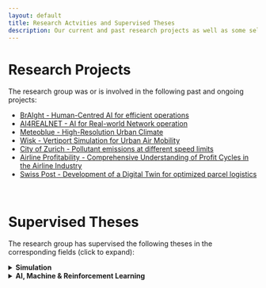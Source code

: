 ```yaml
---
layout: default
title: Research Actvities and Supervised Theses
description: Our current and past research projects as well as some selected supervised theses
---
```


# Research Projects

The research group was or is involved in the following past and ongoing projects:

- [BrAIght - Human-Centred AI for efficient operations](./projects/braight.html)
- [AI4REALNET - AI for Real-world Network operation](./projects/ai4realnet.html)
- [Meteoblue - High-Resolution Urban Climate ](./projects/urban-climate.html)
- [Wisk - Vertiport Simulation for Urban Air Mobility](./projects/vertiport-simulation.html)
- [City of Zurich - Pollutant emissions at different speed limits](./projects/stadtprojekt-zurich.html)
- [Airline Profitability - Comprehensive Understanding of Profit Cycles in the Airline Industry](./projects/airline-profit.html)
- [Swiss Post - Development of a Digital Twin for optimized parcel logistics](./projects/post-parcel-optimization.html)

<br>


# Supervised Theses

The research group has supervised the following theses in the corresponding fields (click to expand):

<!--Table for all theses focusing on simulations -->
<details>
    <summary><b>Simulation</b></summary>
        <br>
        <table>
            <tr> 
                <td><b>When</b></td>
                <td><b>Level</b></td>
                <td><b>Type</b></td>
                <td><b>Title</b></td>
            </tr>
            <tr> 
                <td>Spring 2022</td>
                <td>MSc</td>
                <td>MT</td>
                <td><a href="./papers-theses/MT-janik-vollenweider.html">High-Fidelity UAV Simulation Tool for the Support<br>of SORA Process Based Validation of Operational<br>Flight Volume and Ground Risk Buffer</a></td>
            </tr>
        </table>
        <br>
        <b>Types:</b>
        <ul>
            <li>PA: Bachelor project thesis</li>
            <li>BA: Bachelor thesis</li>
            <li>VT1: Master specialization project thesis 1</li>
            <li>VT2: Master specialization project thesis 2</li>
            <li>MT: Master thesis</li>
        </ul>
</details>

<!--Table for all theses focusing on AI/ML/RL -->
<details>
    <summary><b>AI, Machine & Reinforcement Learning</b></summary>
        <br>
        <table>
            <tr> 
                <td><b>When</b></td>
                <td><b>Level</b></td>
                <td><b>Type</b></td>
                <td><b>Title</b></td>
            </tr>
            <tr> 
                <td>Fall 2022</td>
                <td>MSc</td>
                <td>MT</td>
                <td><a href="./papers-theses/MT-julia-usher.html">A Novel Framework for Complex<br>Dynamic Job-Shop Scheduling (DJSP)<br>using Reinforcement Learning</a></td>
            </tr>
        </table>
        <br>
        <b>Types:</b>
        <ul>
            <li>PA: Bachelor project thesis</li>
            <li>BA: Bachelor thesis</li>
            <li>VT1: Master specialization project thesis 1</li>
            <li>VT2: Master specialization project thesis 2</li>
            <li>MT: Master thesis</li>
        </ul>
</details>
